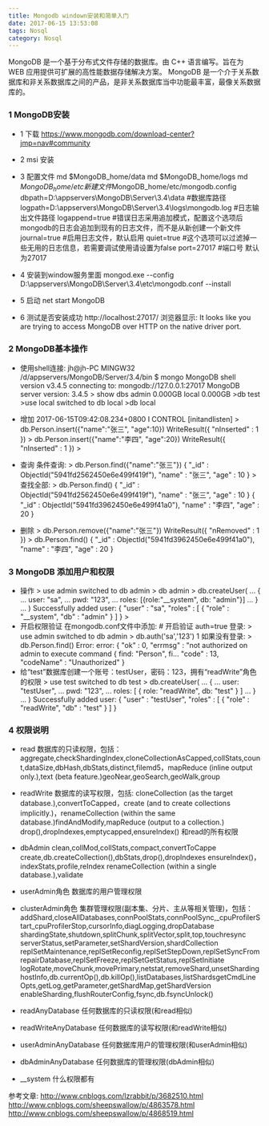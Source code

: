```yaml
---
title: Mongodb windown安装和简单入门
date: 2017-06-15 13:53:08 
tags: Nosql
category: Nosql
---
```

MongoDB 是一个基于分布式文件存储的数据库。由 C++ 语言编写。旨在为 WEB 应用提供可扩展的高性能数据存储解决方案。
MongoDB 是一个介于关系数据库和非关系数据库之间的产品，是非关系数据库当中功能最丰富，最像关系数据库的。
### 1 MongoDB安装
+ 1 下载
		https://www.mongodb.com/download-center?jmp=nav#community
		
+ 2 msi 安装
+ 3 配置文件
		md $MongoDB_home/data
		md $MongoDB_home/logs
		md $MongoDB_home/etc
		新建文件$MongoDB_home/etc/mongodb.config
		dbpath=D:\appservers\MongoDB\Server\3.4\data #数据库路径
		logpath=D:\appservers\MongoDB\Server\3.4\logs\mongodb.log #日志输出文件路径
		logappend=true #错误日志采用追加模式，配置这个选项后mongodb的日志会追加到现有的日志文件，而不是从新创建一个新文件
		journal=true #启用日志文件，默认启用
		quiet=true #这个选项可以过滤掉一些无用的日志信息，若需要调试使用请设置为false
		port=27017 #端口号 默认为27017
+ 4 安装到window服务里面
		mongod.exe --config D:\appservers\MongoDB\Server\3.4\etc\mongodb.conf --install

+ 5 启动
		net start MongoDB
+ 6 测试是否安装成功
		http://localhost:27017/
		浏览器显示:
		It looks like you are trying to access MongoDB over HTTP on the native driver port.

### 2 MongoDB基本操作
+ 使用shell连接:
		jh@jh-PC MINGW32 /d/appservers/MongoDB/Server/3.4/bin
		$ mongo
		MongoDB shell version v3.4.5
		connecting to: mongodb://127.0.0.1:27017
		MongoDB server version: 3.4.5
		> show dbs
		admin  0.000GB
		local  0.000GB
		>db
		test
		>use local
		switched to db local
		>db
		local
+ 增加
		2017-06-15T09:42:08.234+0800 I CONTROL  [initandlisten]
		> db.Person.insert({"name":"张三", "age":10})
		WriteResult({ "nInserted" : 1 })
		> db.Person.insert({"name":"李四", "age":20})
		WriteResult({ "nInserted" : 1 })
		>
+ 查询
		条件查询:
			> db.Person.find({"name":"张三"})
			{ "_id" : ObjectId("5941fd2562450e6e499f419f"), "name" : "张三", "age" : 10 }
			>
		查找全部:
			> db.Person.find()
			{ "_id" : ObjectId("5941fd2562450e6e499f419f"), "name" : "张三", "age" : 10 }
			{ "_id" : ObjectId("5941fd3962450e6e499f41a0"), "name" : "李四", "age" : 20 }

+ 删除
		> db.Person.remove({"name":"张三"})
		WriteResult({ "nRemoved" : 1 })
		> db.Person.find()
		{ "_id" : ObjectId("5941fd3962450e6e499f41a0"), "name" : "李四", "age" : 20 }

### 3 MongoDB 添加用户和权限
+ 操作
		> use admin
		switched to db admin
		> db
		admin
		> db.createUser(
		... {
		...   user: "sa",
		...   pwd: "123",
		...   roles: [{role:"__system", db: "admin"}]
		... }
		... )
		Successfully added user: {
				"user" : "sa",
				"roles" : [
						{
								"role" : "__system",
								"db" : "admin"
						}
				]
		}
		>
+ 开启权限验证
		在mongodb.conf文件中添加:
			# 开启验证
			auth=true
		登录: 
		> use admin
		switched to db admin
		> db.auth('sa','123')
		1
		如果没有登录:
			> db.Person.find()
			Error: error: {
					"ok" : 0,
					"errmsg" : "not authorized on admin to execute command { find: \"Person\", fi...
					"code" : 13,
					"codeName" : "Unauthorized"
			}
+  给“test”数据库创建一个账号：testUser，密码：123，拥有“readWrite”角色的权限
		> use test
		switched to db test
		> db.createUser(
		...    {
		...      user: "testUser",
		...      pwd: "123",
		...      roles: [ { role: "readWrite", db: "test" } ]
		...    }
		...  )
		Successfully added user: {
				"user" : "testUser",
				"roles" : [
						{
								"role" : "readWrite",
								"db" : "test"
						}
				]
		}

### 4 权限说明
+ read 数据库的只读权限，包括：
		aggregate,checkShardingIndex,cloneCollectionAsCapped,collStats,count,dataSize,dbHash,dbStats,distinct,filemd5，mapReduce (inline output only.),text (beta feature.)geoNear,geoSearch,geoWalk,group
+ readWrite 数据库的读写权限，包括:
		cloneCollection (as the target database.),convertToCapped，create (and to create collections implicitly.)，renameCollection (within the same database.)findAndModify,mapReduce (output to a collection.) drop(),dropIndexes,emptycapped,ensureIndex() 
		和read的所有权限

+ dbAdmin
		clean,collMod,collStats,compact,convertToCappe create,db.createCollection(),dbStats,drop(),dropIndexes ensureIndex()，indexStats,profile,reIndex renameCollection (within a single database.),validate 
+ userAdmin角色 数据库的用户管理权限
+ clusterAdmin角色 集群管理权限(副本集、分片、主从等相关管理)，包括：
		addShard,closeAllDatabases,connPoolStats,connPoolSync,_cpuProfilerStart_cpuProfilerStop,cursorInfo,diagLogging,dropDatabase 
		shardingState,shutdown,splitChunk,splitVector,split,top,touchresync 
		serverStatus,setParameter,setShardVersion,shardCollection 
		replSetMaintenance,replSetReconfig,replSetStepDown,replSetSyncFrom 
		repairDatabase,replSetFreeze,replSetGetStatus,replSetInitiate 
		logRotate,moveChunk,movePrimary,netstat,removeShard,unsetSharding 
		hostInfo,db.currentOp(),db.killOp(),listDatabases,listShardsgetCmdLineOpts,getLog,getParameter,getShardMap,getShardVersion 
		enableSharding,flushRouterConfig,fsync,db.fsyncUnlock()
+ readAnyDatabase 任何数据库的只读权限(和read相似)
+ readWriteAnyDatabase 任何数据库的读写权限(和readWrite相似)
+ userAdminAnyDatabase 任何数据库用户的管理权限(和userAdmin相似)
+ dbAdminAnyDatabase 任何数据库的管理权限(dbAdmin相似)
+ __system 什么权限都有

参考文章:
http://www.cnblogs.com/lzrabbit/p/3682510.html
http://www.cnblogs.com/sheepswallow/p/4863578.html
http://www.cnblogs.com/sheepswallow/p/4868519.html
